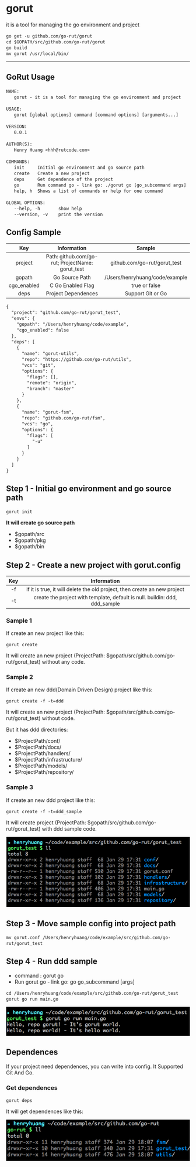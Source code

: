 # gorut
it is a tool for managing the go environment and project


```
go get -u github.com/go-rut/gorut
cd $GOPATH/src/github.com/go-rut/gorut
go build
mv gorut /usr/local/bin/
```

------

## GoRut Usage
```
NAME:
   gorut - it is a tool for managing the go environment and project

USAGE:
   gorut [global options] command [command options] [arguments...]

VERSION:
   0.0.1

AUTHOR(S):
   Henry Huang <hhh@rutcode.com>

COMMANDS:
   init		Initial go environment and go source path
   create	Create a new project
   deps		Get dependence of the project
   go		Run command go - link go: ./gorut go [go_subcommand args]
   help, h	Shows a list of commands or help for one command

GLOBAL OPTIONS:
   --help, -h		show help
   --version, -v	print the version
```

## Config Sample

Key|Information|Sample
:-:|:-:|:-:
project|Path: github.com/go-rut; ProjectName: gorut_test|github.com/go-rut/gorut_test
gopath|Go Source Path|/Users/henryhuang/code/example
cgo_enabled| C Go Enabled Flag| true or false
deps| Project Dependences | Support Git or Go


```
{
  "project": "github.com/go-rut/gorut_test",
  "envs": {
    "gopath": "/Users/henryhuang/code/example",
    "cgo_enabled": false
  },
  "deps": [
    {
      "name": "gorut-utils",
      "repo": "https://github.com/go-rut/utils",
      "vcs": "git",
      "options": {
        "flags": [],
        "remote": "origin",
        "branch": "master"
      }
    },
    {
      "name": "gorut-fsm",
      "repo": "github.com/go-rut/fsm",
      "vcs": "go",
      "options": {
        "flags": [
          "-u"
        ]
      }
    }
  ]
}
```

## Step 1 - Initial go environment and go source path

```
gorut init
```

**It will create go source path**

* $gopath/src
* $gopath/pkg
* $gopath/bin


## Step 2 - Create a new project with gorut.config

Key|Information
:-:|:-:
-f|if it is true, it will delete the old project, then create an new project
-t|create the project with template, default is null. buildin: ddd, ddd_sample

### Sample 1

If create an new project like this:

```
gorut create
```

It will create an new project (ProjectPath: $gopath/src/github.com/go-rut/gorut_test) without any code.


### Sample 2

If create an new ddd(Domain Driven Design) project like this:

```
gorut create -f -t=ddd
```

It will create an new project (ProjectPath: $gopath/src/github.com/go-rut/gorut_test) without code.

But it has ddd directories:

* $ProjectPath/conf/
* $ProjectPath/docs/
* $ProjectPath/handlers/
* $ProjectPath/infrastructure/
* $ProjectPath/models/
* $ProjectPath/repository/

### Sample 3

If create an new ddd project like this:

```
gorut create -f -t=ddd_sample
```

It will create project (ProjectPath: $gopath/src/github.com/go-rut/gorut_test) with ddd sample code.

![ProjectFiles](images/ddd_sample.png)

## Step 3 - Move sample config into project path

```
mv gorut.conf /Users/henryhuang/code/example/src/github.com/go-rut/gorut_test
```

## Step 4 - Run ddd sample

* command : gorut go
* Run gorut go - link go: go go_subcommand [args]

```
cd /Users/henryhuang/code/example/src/github.com/go-rut/gorut_test
gorut go run main.go
```

![ProjectFiles](images/ddd_sample_run.png)

## Dependences

If your project need dependences, you can write into config. It Supported Git And Go.

### Get dependences

```
gorut deps
```

It will get dependences like this:

![ProjectFiles](images/dependences.png)
